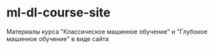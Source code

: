# ml-dl-course-site
Материалы курса "Классическое машинное обучение" и "Глубокое машинное обучение" в виде сайта
